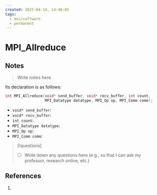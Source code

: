 ```yaml
---
created: 2025-04-14, 14:46:05
tags:
  - msc/software
  - permanent
---
```

# MPI_Allreduce

## Notes

> Write notes here.

Its declaration is as follows:

```c
int MPI_Allreduce(void* send_buffer, void* recv_buffer, int count,
                  MPI_Datatype datatype, MPI_Op op, MPI_Comm comm);
```

- `void* send_buffer`:
- `void* recv_buffer`:
- `int count`:
- `MPI_Datatype datatype`:
- `MPI_Op op`:
- `MPI_Comm comm`:

> [!questions]
> - [ ] Write down any questions here (e.g., so that I can ask my professor, research online, etc.)

## References

1. 
